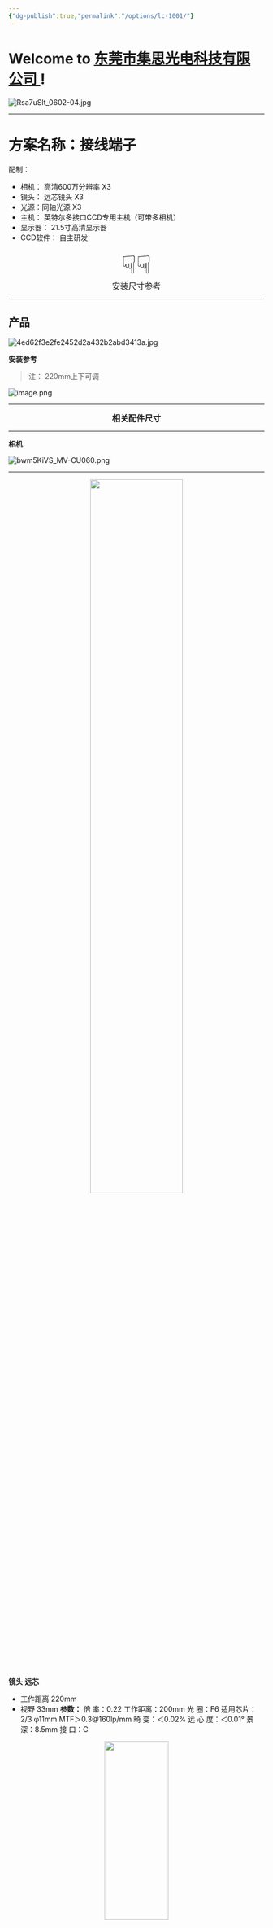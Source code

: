 ```yaml
---
{"dg-publish":true,"permalink":"/options/lc-1001/"}
---
```


# Welcome to [东莞市集思光电科技有限公司 ](https://jisicn.top) ! 

![Rsa7uSlt_0602-04.jpg](https://tc.899900.xyz/img/202303301656475.jpg)


---
# 方案名称：接线端子
配制：
- 相机： 高清600万分辨率    X3
- 镜头： 远芯镜头    X3
- 光源：同轴光源    X3
- 主机： 英特尔多接口CCD专用主机（可带多相机）   
- 显示器： 21.5寸高清显示器
- CCD软件： 自主研发

<div align='center' ><font size='50'>☟☟</font></div>

<div align='center' ><font size='3'>安装尺寸参考</font></div>

<div STYLE="page-break-after: always;"></div>

---

<div STYLE="page-break-after: always;"></div>

## 产品

![4ed62f3e2fe2452d2a432b2abd3413a.jpg](https://tc.899900.xyz/img/202310201224124.jpg)


**安装参考**

>注： 220mm上下可调

![image.png](https://tc.899900.xyz/img/202309161346971.png)

---

<div STYLE="page-break-after: always;"></div>

<div align='center'><font size='3'><b>相关配件尺寸</b></font></div>

---

**相机**

![bwm5KiVS_MV-CU060.png](https://tc.899900.xyz/img/202303301656247.png)

---
<div STYLE="page-break-after: always;"></div>

<div align="center">
    <img src="https://tc.899900.xyz/img/JS_YX_022.jpg" width="60%" height="60%"></img>
</div>

**镜头**
**远芯**
+ 工作距离 220mm
+ 视野 33mm
**参数：**
倍 率：0.22
工作距离：200mm
光 圈：F6
适用芯片：2/3 φ11mm
MTF＞0.3@160lp/mm
畸 变：＜0.02%
远 心 度：＜0.01°
景 深：8.5mm
接 口：C

<div align="center">
    <img src="https://tc.899900.xyz/img/JS_YX_022200.png" width="50%" height="30%"></img>
</div>

---

**光源**
同轴光源

![image.png](https://tc.899900.xyz/img/202309161324794.png)


条形光源

![image.png](https://tc.899900.xyz/img/202309161326594.png)



---

# 文件下载：
[下载]()

---

<center><a href="Https://www.jisicn.top" target="_blank">东莞集思光电科技有限公司</a></center>
<center><a href="Https://www.jisicn.top" target="_blank">https://www.jisicn.top</a></center>
<center><a href="Https://www.dgjisi.eu.org" target="_blank">https://www.dgjisi.eu.org</a></center>

---

<div align='center' ><font size='50'><b>End Thanks</b></font></div>